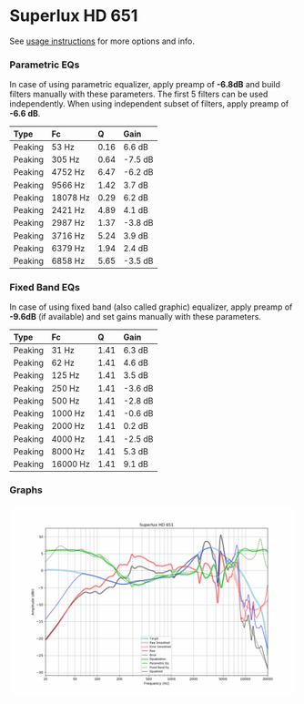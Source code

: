 # Superlux HD 651
See [usage instructions](https://github.com/jaakkopasanen/AutoEq#usage) for more options and info.

### Parametric EQs
In case of using parametric equalizer, apply preamp of **-6.8dB** and build filters manually
with these parameters. The first 5 filters can be used independently.
When using independent subset of filters, apply preamp of **-6.6 dB**.

| Type    | Fc       |    Q | Gain    |
|:--------|:---------|:-----|:--------|
| Peaking | 53 Hz    | 0.16 | 6.6 dB  |
| Peaking | 305 Hz   | 0.64 | -7.5 dB |
| Peaking | 4752 Hz  | 6.47 | -6.2 dB |
| Peaking | 9566 Hz  | 1.42 | 3.7 dB  |
| Peaking | 18078 Hz | 0.29 | 6.2 dB  |
| Peaking | 2421 Hz  | 4.89 | 4.1 dB  |
| Peaking | 2987 Hz  | 1.37 | -3.8 dB |
| Peaking | 3716 Hz  | 5.24 | 3.9 dB  |
| Peaking | 6379 Hz  | 1.94 | 2.4 dB  |
| Peaking | 6858 Hz  | 5.65 | -3.5 dB |

### Fixed Band EQs
In case of using fixed band (also called graphic) equalizer, apply preamp of **-9.6dB**
(if available) and set gains manually with these parameters.

| Type    | Fc       |    Q | Gain    |
|:--------|:---------|:-----|:--------|
| Peaking | 31 Hz    | 1.41 | 6.3 dB  |
| Peaking | 62 Hz    | 1.41 | 4.6 dB  |
| Peaking | 125 Hz   | 1.41 | 3.5 dB  |
| Peaking | 250 Hz   | 1.41 | -3.6 dB |
| Peaking | 500 Hz   | 1.41 | -2.8 dB |
| Peaking | 1000 Hz  | 1.41 | -0.6 dB |
| Peaking | 2000 Hz  | 1.41 | 0.2 dB  |
| Peaking | 4000 Hz  | 1.41 | -2.5 dB |
| Peaking | 8000 Hz  | 1.41 | 5.3 dB  |
| Peaking | 16000 Hz | 1.41 | 9.1 dB  |

### Graphs
![](./Superlux%20HD%20651.png)